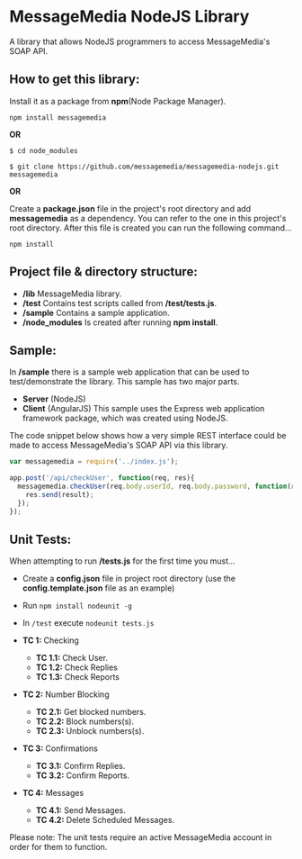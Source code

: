 # MessageMedia NodeJS Library
A library that allows NodeJS programmers to access MessageMedia's SOAP API.

## How to get this library:

Install it as a package from **npm**(Node Package Manager).
```
npm install messagemedia
```

**OR**
```
$ cd node_modules

$ git clone https://github.com/messagemedia/messagemedia-nodejs.git messagemedia
```
**OR**

Create a **package.json** file in the project's root directory and add **messagemedia** as a dependency. You can refer to the one in this project's root directory. After this file is created you can run the following command...
```
npm install
```
## Project file & directory structure:
* **/lib** MessageMedia library. 
* **/test** Contains test scripts called from **/test/tests.js**.
* **/sample** Contains a sample application.
* **/node_modules** Is created after running **npm install**.

## Sample:
In **/sample** there is a sample web application that can be used to test/demonstrate the library. 
This sample has two major parts.
* **Server** (NodeJS)
* **Client** (AngularJS)
This sample uses the Express web application framework package, which was created using NodeJS. 

The code snippet below shows how a very simple REST interface could be made to access MessageMedia's SOAP API via this library.
```javascript
var messagemedia = require('../index.js');

app.post('/api/checkUser', function(req, res){
  messagemedia.checkUser(req.body.userId, req.body.password, function(result){
    res.send(result);
  });
});
```

## Unit Tests:
When attempting to run **/tests.js** for the first time you must...

* Create a **config.json** file in project root directory (use the **config.template.json** file as an example)
* Run ```npm install nodeunit -g```
* In ```/test``` execute ```nodeunit tests.js```

* **TC 1:** Checking
	* **TC 1.1:** Check User. 
	* **TC 1.2:** Check Replies
	* **TC 1.3:** Check Reports
* **TC 2:** Number Blocking
	* **TC 2.1:** Get blocked numbers.
	* **TC 2.2:** Block numbers(s).
	* **TC 2.3:** Unblock numbers(s).
* **TC 3:** Confirmations
	* **TC 3.1:** Confirm Replies.
	* **TC 3.2:** Confirm Reports.
* **TC 4:** Messages
	* **TC 4.1:** Send Messages.
	* **TC 4.2:** Delete Scheduled Messages.
	
Please note: The unit tests require an active MessageMedia account in order for them to function.
